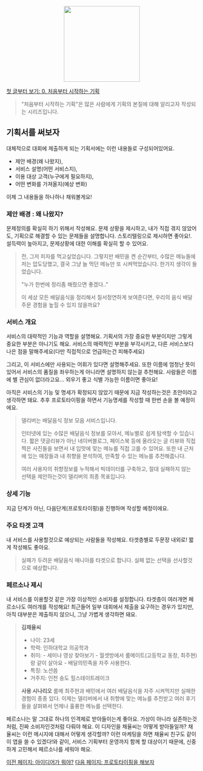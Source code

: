 <p align="center"><img src="https://i.imgur.com/wUFdbUb.png" width="200px"></p>

[첫 글부터 보기: 0. 처음부터 시작하는 기획](../)
> "처음부터 시작하는 기획"은  많은 사람에게 기획의 본질에 대해 알리고자 작성되는 시리즈입니다. 

## 기획서를 써보자
대체적으로 대회에 제출하게 되는 기획서에는 이런 내용들로 구성되어있어요.
-   제안 배경(왜 나왔지), 
-   서비스 설명(어떤 서비스지), 
-   이용 대상 고객(누구에게 필요하지), 
-   어떤 변화를 가져올지(예상 변화)

이제 그 내용들을 하나하나 채워볼게요!

### 제안 배경 : 왜 나왔지?
문제정의를 확실히 하기 위해서 작성해요. 문제 상황을 제시하고, 내가 직접 겪지 않았어도, 기획으로 해결할 수 있는 문제들을 설명합니다. 스토리텔링으로 제시하면 좋아요!. 설득력이 높아지고, 문제상황에 대한 이해를 확실히 할 수 있어요.

> 전, 그저 피자를 먹고싶었습니다. 그렇지만 배민을 켠 순간부터, 수많은 메뉴들에 저는 압도당했고, 결국 그냥 늘 먹던 메뉴만 또 시켜먹었습니다. 한가지 생각이 들었습니다.
> 
> "누가 한번에 정리좀 해줬으면 좋겠다.."
> 
> 이 세상 모든 배달음식을 정리해서 질서정연하게 보여준다면, 우리의 음식 배달 주문 경험을 높힐 수 있지 않을까요?


### 서비스 개요
서비스의 대략적인 기능과 역할을 설명해요. 기획서의 가장 중요한 부분이지만 그렇게 중요한 부분은 아니기도 해요. 서비스의 매력적인 부분을 부각시키고, 다른 서비스보다 나은 점을 말해주세요(다만 직접적으로 언급하는건 피해주세요)

그리고, 이 서비스에만 사용되는 어휘가 있다면 설명해주세요. 또한 이름에 엄청난 뜻이 있어서 서비스의 품질을 좌우하는게 아니라면 설명하지 않는걸 추천해요. 사람들은 이름에 별 관심이 없더라고요... 외우기 좋고 식별 가능한 이름이면 좋아요!

아직은 서비스의 기능 및 명세가 확정되지 않았기 때문에 지금 작성하는것은 초안이라고 생각하면 돼요. 추후 프로토타이핑을 하면서 기능명세를 작성할 때 한번 손을 볼 예정이에요.

> 델리버는 배달음식 정보 모음 서비스입니다.
> 
> 인터넷에 있는 수많은 배달음식 정보를 모아서, 메뉴별로 쉽게 탐색할 수 있습니다. 짧은 댓글리뷰가 아닌 네이버블로그, 페이스북 등에 올라오는 글 리뷰와 직접 찍은 사진들을 보면서 내 입맛에 맞는 메뉴를 직접 고를 수 있어요. 또한 내 근처에 있는 매장들과 내 취향을 분석하여, 만족할 수 있는 메뉴를 추천해줍니다.
> 
>   여러 사용자의 취향정보를 누적해서 빅데이터를 구축하고, 절대 실패하지 않는 선택을 제안하는것이 델리버의 최종 목표입니다.

### 상세 기능
지금 단계가 아닌, 다음단계(프로토타이핑)을 진행하며 작성할 예정이에요.

### 주요 타겟 고객
내 서비스를 사용할것으로 예상되는 사람들을 작성해요. 타겟층별로 두문장 내외로! 짧게 작성해도 좋아요.

> 실패가 두려운 배달음식 매니아를 타겟으로 합니다. 실패 없는 선택을 선사할것으로 예상합니다.

### 페르소나 제시
내 서비스를 이용할것 같은 가장 이상적인 소비자를 설정합니다. 타겟층이 여러개면 페르소나도 여러개를 작성해요! 최근들어 일부 대회에서 제출을 요구하는 경우가 있지만, 아직 대부분은 제출하지 않으니, 그냥 가볍게 생각하면 돼요.


> **김채율씨**
> - 나이: 23세
> - 학력: 인하대학교 의공학과
> - 취미:
    - 세미나 영상 찾아보기
    - 월셋방에서 룸메이트(고등학교 동창, 최주현)랑 같이 살아요
    - 배달의민족을 자주 사용한다.
> - 특징: 노션씀
> - 거주지: 인천 송도 힐스테이트레이크 
> 
> **사용 시나리오**
> 룸메 최주현과 배민에서 여러 배달음식을 자주 시켜먹지만 실패한 경험이 종종 있다. 이제는 델리버에서 내 취향에 맞는 메뉴를 추천받고 여러 후기들을 살펴봐서 언제나 훌륭한 메뉴를 선택한다.

페르소나는 말 그대로 하나의 인격체로 받아들이는게 좋아요. 가상이 아니라 실존하는것처럼, 진짜 소비자인것처럼 다뤄야 해요. 이 디자인을 채율씨는 어떻게 받아들일까? 채율씨는 이런 메시지에 대해서 어떻게 생각할까? 이런 마케팅을 하면 채율씨 친구도 같이 이 앱을 쓸 수 있겠다!와 같이, 서비스 기획부터 운영까지 함께 할 대상이기 때문에, 신중하게 고민해서 페르소나를 세워야 해요.

[이전 페이지: 아이디어가 뭐야?](./아이디어가_뭐야.html)
[다음 페이지: 프로토타이핑을 해보자](./프로토타이핑을_해보자.html)
<!--stackedit_data:
eyJoaXN0b3J5IjpbLTUxNzU3ODczMCwtNTczNDQyNTI5LDEwMD
IxODUxODcsMTI0NjMyMTAyMCw5MDYzNjcxNjEsLTIwMzAwMjUz
NTYsMzMwNDM0NDg1LDE2NTYwNDkzNjEsLTE1MDI3MjgyMTEsMz
c3NzU4MDgzLC0xNzczMzM4MTc1LDg2MjU0MjI5NCwtMTk2NTQy
NzY2LC0xMTc5NjE0MjQ0LDgzNjg0NTE0NF19
-->